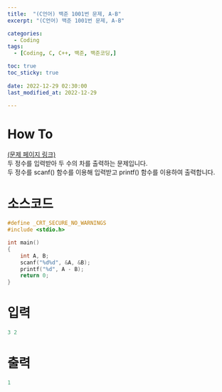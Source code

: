 ```yaml
---
title:  "(C언어) 백준 1001번 문제, A-B" 
excerpt: "(C언어) 백준 1001번 문제, A-B"

categories:
  - Coding
tags:
  - [Coding, C, C++, 백준, 백준코딩,]

toc: true
toc_sticky: true
 
date: 2022-12-29 02:30:00
last_modified_at: 2022-12-29

---
```


# How To
[(문제 페이지 링크)](https://www.acmicpc.net/problem/1001)<br>
두 정수를 입력받아 두 수의 차를 출력하는 문제입니다.<br>
두 정수를 scanf() 함수를 이용해 입력받고 printf() 함수를 이용하여 출력합니다.<br>

# 소스코드
```cpp
#define _CRT_SECURE_NO_WARNINGS
#include <stdio.h>

int main()
{
	int A, B;
	scanf("%d%d", &A, &B);
	printf("%d", A - B);
	return 0;
}
```

# 입력
```cpp
3 2
```

# 출력
```cpp
1
```
